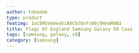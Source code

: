 ```yaml
---
author: tokodab
type: product
featimg: 1oC6MSVm0eahiA0CbtOnfcW9j9HnmMAN3
title: Flags Of England Samsung Galaxy S9 Case
tags: [samsung, galaxy, s9]
category: [samsung]
---
```

